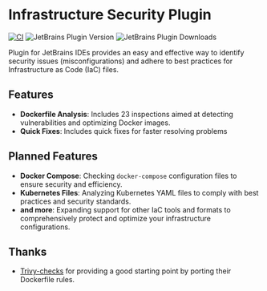 # Infrastructure Security Plugin

[![CI](https://github.com/NordCoderd/infrastructure-security/actions/workflows/gradle.yml/badge.svg)](https://github.com/NordCoderd/infrastructure-security/actions/workflows/gradle.yml)
![JetBrains Plugin Version](https://img.shields.io/jetbrains/plugin/v/dev.protsenko.security-linter)
![JetBrains Plugin Downloads](https://img.shields.io/jetbrains/plugin/d/dev.protsenko.security-linter)

<!-- Plugin description -->
Plugin for JetBrains IDEs provides an easy and effective way to identify security issues (misconfigurations) and adhere to best practices for Infrastructure as Code (IaC) files.

## Features

- **Dockerfile Analysis**: Includes 23 inspections aimed at detecting vulnerabilities and optimizing Docker images.
- **Quick Fixes**: Includes quick fixes for faster resolving problems

## Planned Features

- **Docker Compose**: Checking `docker-compose` configuration files to ensure security and efficiency.
- **Kubernetes Files**: Analyzing Kubernetes YAML files to comply with best practices and security standards.
- **and more**: Expanding support for other IaC tools and formats to comprehensively protect and optimize your infrastructure configurations.

## Thanks
- [Trivy-checks](https://github.com/aquasecurity/trivy-checks/tree/main) for providing a good starting point by porting their Dockerfile rules.
<!-- Plugin description end -->
